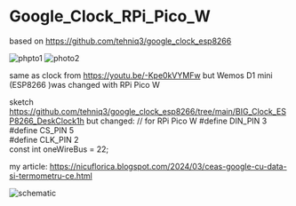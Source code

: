 # Google_Clock_RPi_Pico_W
based on https://github.com/tehniq3/google_clock_esp8266

![phpto1](https://blogger.googleusercontent.com/img/b/R29vZ2xl/AVvXsEjDENLv6O36V50FXa9_kNe2oCm8PjctPT_sHS1li82FHiydziPCmb67M6xiH45rEKJUeObB6RWJutU898C-iO4cU5sE7Q8wKmPLQTC66fskQbioLCC50IC0v01Y5EiB9XSZFz8Q47V73fq7cFPB-X9Mx5QkO74Bia6z15BvhDcz4BtT6vqhNknEe02x92Je/w200-h150/googleclock_RpiPicoW_3.jpg)
![photo2](https://blogger.googleusercontent.com/img/b/R29vZ2xl/AVvXsEgW-W8X4MH5gGkT_MRjMdzvVTei-dBvIGiPlBwmZWmIFExkwwziz1fKBuvnqVhPrUpjDbqpdmND3yoobukKaLrtkfMCxLsZ82UOHywgB3OR_z7QAF7KA8G_1jXHxmFG0B272kUxd5rhQhxZ8m1vr10ToWkc6uNQQpKmkXG1-6PY4GIX7EiG9Rvk9Vwa_ALA/w200-h150/googleclock_RpiPicoW_4.jpg)

same as clock from https://youtu.be/-Kpe0kVYMFw but Wemos D1 mini (ESP8266 )was changed with RPi Pico W

sketch https://github.com/tehniq3/google_clock_esp8266/tree/main/BIG_Clock_ESP8266_DeskClock1h
but changed:
// for RPi Pico W
#define DIN_PIN 3  
#define CS_PIN  5  
#define CLK_PIN 2  
const int oneWireBus = 22;

my article: https://nicuflorica.blogspot.com/2024/03/ceas-google-cu-data-si-termometru-ce.html

![schematic](https://blogger.googleusercontent.com/img/b/R29vZ2xl/AVvXsEjlPes9OY_oUrGglp-Nwl6sZvoTN7kqYYkfeXxczMIRr6n6sWVmrPlfIwE-RcaIPn-O2N-3X_a8yd1RKRhzVKbLsIFLGGK_7sXwR1qKWfLGxSrbRthzCV78dpQX1xzxqHJoV_EmvcLCnat1NsXt-YFmq0smU1oZWkHUZW86kiw4VS3SGoPLihMzX_B_MohF/s1125/GoogleClock_RPIPico_W_32x8_MAX7219_sch.png)

